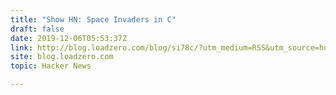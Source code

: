```yaml
---
title: "Show HN: Space Invaders in C"
draft: false
date: 2019-12-06T05:53:37Z
link: http://blog.loadzero.com/blog/si78c/?utm_medium=RSS&utm_source=hune
site: blog.loadzero.com
topic: Hacker News  

---
```


